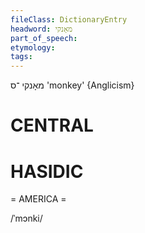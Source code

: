 ```yaml
---
fileClass: DictionaryEntry
headword: מאָנקי
part_of_speech: 
etymology: 
tags: 
---
```

מאָנקי
־ס
'monkey'
{Anglicism}

CENTRAL
========

HASIDIC
=======
= AMERICA = 

/ˈmɔnki/
